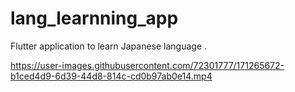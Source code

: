 # lang_learnning_app

Flutter application to learn Japanese language .



https://user-images.githubusercontent.com/72301777/171265672-b1ced4d9-6d39-44d8-814c-cd0b97ab0e14.mp4

